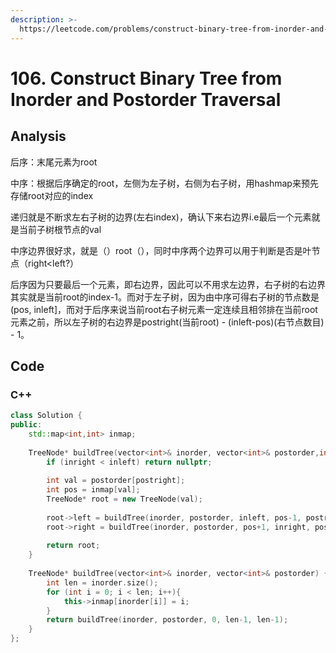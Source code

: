 ```yaml
---
description: >-
  https://leetcode.com/problems/construct-binary-tree-from-inorder-and-postorder-traversal/
---
```


# 106. Construct Binary Tree from Inorder and Postorder Traversal

## Analysis

后序：末尾元素为root

中序：根据后序确定的root，左侧为左子树，右侧为右子树，用hashmap来预先存储root对应的index

递归就是不断求左右子树的边界\(左右index\)，确认下来右边界i.e最后一个元素就是当前子树根节点的val

中序边界很好求，就是（）root（），同时中序两个边界可以用于判断是否是叶节点（right&lt;left?）

后序因为只要最后一个元素，即右边界，因此可以不用求左边界，右子树的右边界其实就是当前root的index-1。而对于左子树，因为由中序可得右子树的节点数是\(pos, inleft\]，而对于后序来说当前root右子树元素一定连续且相邻排在当前root元素之前，所以左子树的右边界是postright\(当前root\) - \(inleft-pos\)\(右节点数目\) - 1。

## Code

### C++ 

```cpp
class Solution {
public:
    std::map<int,int> inmap;
    
    TreeNode* buildTree(vector<int>& inorder, vector<int>& postorder,int inleft,int inright, int postright){
        if (inright < inleft) return nullptr;
        
        int val = postorder[postright];
        int pos = inmap[val];
        TreeNode* root = new TreeNode(val);
        
        root->left = buildTree(inorder, postorder, inleft, pos-1, postright-inright+pos-1);
        root->right = buildTree(inorder, postorder, pos+1, inright, postright-1);
        
        return root;
    }
    
    TreeNode* buildTree(vector<int>& inorder, vector<int>& postorder) {
        int len = inorder.size();
        for (int i = 0; i < len; i++){
            this->inmap[inorder[i]] = i;
        }
        return buildTree(inorder, postorder, 0, len-1, len-1);
    }
};
```

### 

